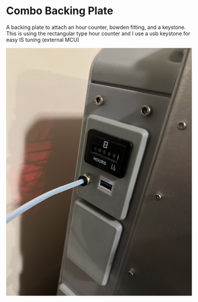 # Combo Backing Plate
A backing plate to attach an hour counter, bowden fitting, and a keystone. This is using the rectangular type hour counter and I use a usb keystone for easy IS tuning (external MCU)

![picture](Images/combo-plate.JPG)
